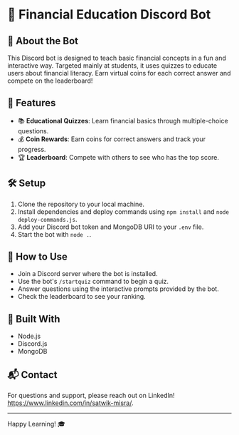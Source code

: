 # 🤖 Financial Education Discord Bot

## 📜 About the Bot
This Discord bot is designed to teach basic financial concepts in a fun and interactive way. Targeted mainly at students, it uses quizzes to educate users about financial literacy. Earn virtual coins for each correct answer and compete on the leaderboard!

## 🚀 Features
- 📚 **Educational Quizzes**: Learn financial basics through multiple-choice questions.
- 💰 **Coin Rewards**: Earn coins for correct answers and track your progress.
- 🏆 **Leaderboard**: Compete with others to see who has the top score.

## 🛠️ Setup
1. Clone the repository to your local machine.
2. Install dependencies and deploy commands using `npm install` and `node deploy-commands.js`.
3. Add your Discord bot token and MongoDB URI to your `.env` file.
4. Start the bot with `node .`.

## 📝 How to Use
- Join a Discord server where the bot is installed.
- Use the bot's `/startquiz` command to begin a quiz.
- Answer questions using the interactive prompts provided by the bot.
- Check the leaderboard to see your ranking.

## 🔧 Built With
- Node.js
- Discord.js
- MongoDB


## 📬 Contact
For questions and support, please reach out on LinkedIn! https://www.linkedin.com/in/satwik-misra/.

---

Happy Learning! 🎓
